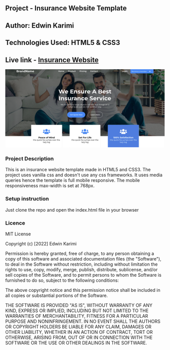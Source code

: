 ## Project - Insurance Website Template
## Author: Edwin Karimi
## Technologies Used: HTML5 & CSS3
## Live link - [Insurance Website](https://edu58.github.io/Week2-IP---Insurance-Website/)

![screenshot](images/readme-img.png)

### Project Description
This is an insurance website template made in HTML5 and CSS3. The project uses vanilla css and doesn't use any css frameworks.
It uses media queries hence the template is full mobile responsive. The mobile responsiveness max-width is set at 768px.

### Setup instruction
Just clone the repo and open the index.html file in your browser

### Licence

MIT License

Copyright (c) [2022] Edwin Karimi

Permission is hereby granted, free of charge, to any person obtaining a copy
of this software and associated documentation files (the "Software"), to deal
in the Software without restriction, including without limitation the rights
to use, copy, modify, merge, publish, distribute, sublicense, and/or sell
copies of the Software, and to permit persons to whom the Software is
furnished to do so, subject to the following conditions:

The above copyright notice and this permission notice shall be included in all
copies or substantial portions of the Software.

THE SOFTWARE IS PROVIDED "AS IS", WITHOUT WARRANTY OF ANY KIND, EXPRESS OR
IMPLIED, INCLUDING BUT NOT LIMITED TO THE WARRANTIES OF MERCHANTABILITY,
FITNESS FOR A PARTICULAR PURPOSE AND NONINFRINGEMENT. IN NO EVENT SHALL THE
AUTHORS OR COPYRIGHT HOLDERS BE LIABLE FOR ANY CLAIM, DAMAGES OR OTHER
LIABILITY, WHETHER IN AN ACTION OF CONTRACT, TORT OR OTHERWISE, ARISING FROM,
OUT OF OR IN CONNECTION WITH THE SOFTWARE OR THE USE OR OTHER DEALINGS IN THE
SOFTWARE.
